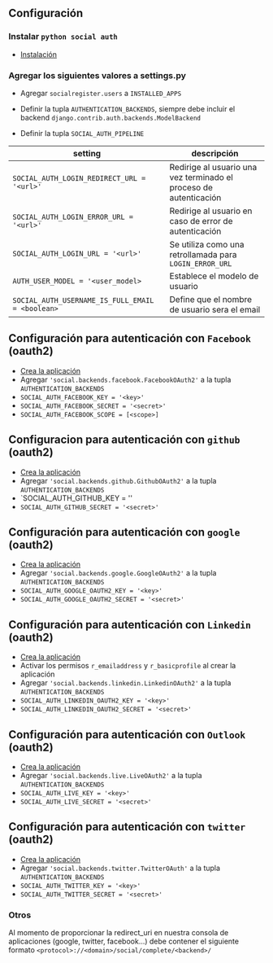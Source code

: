 ## Configuración


### Instalar `python social auth`

* [Instalación](http://python-social-auth.readthedocs.org/en/latest/installing.html)


### Agregar los siguientes valores a settings.py


* Agregar `socialregister.users` a `INSTALLED_APPS`


* Definir la tupla `AUTHENTICATION_BACKENDS`, siempre debe incluir el backend `django.contrib.auth.backends.ModelBackend`

* Definir la tupla `SOCIAL_AUTH_PIPELINE`

| setting                                    | descripción                |
|--------------------------------------------|----------------------------|
| `SOCIAL_AUTH_LOGIN_REDIRECT_URL = '<url>'` | Redirige al usuario una vez terminado el proceso de autenticación |
| `SOCIAL_AUTH_LOGIN_ERROR_URL = '<url>'`    | Redirige al usuario en caso de error de autenticación |
| `SOCIAL_AUTH_LOGIN_URL = '<url>'`          | Se utiliza como una retrollamada para `LOGIN_ERROR_URL` |
| `AUTH_USER_MODEL = '<user_model>`          | Establece el modelo de usuario |
| `SOCIAL_AUTH_USERNAME_IS_FULL_EMAIL = <boolean>` | Define que el nombre de usuario sera el email |


## Configuración para autenticación con `Facebook` (oauth2)

* [Crea la aplicación](https://developers.facebook.com/quickstarts/?platform=web)
* Agregar `'social.backends.facebook.FacebookOAuth2'` a la tupla `AUTHENTICATION_BACKENDS`
* `SOCIAL_AUTH_FACEBOOK_KEY = '<key>'`
* `SOCIAL_AUTH_FACEBOOK_SECRET = '<secret>'`
* `SOCIAL_AUTH_FACEBOOK_SCOPE = [<scope>]`


## Configuracion para autenticación con `github` (oauth2)

* [Crea la aplicación](https://github.com/settings/applications)
* Agregar `'social.backends.github.GithubOAuth2'` a la tupla `AUTHENTICATION_BACKENDS`
* `SOCIAL_AUTH_GITHUB_KEY = '<key>'
* `SOCIAL_AUTH_GITHUB_SECRET = '<secret>'`


## Configuración para autenticación con `google` (oauth2)

* [Crea la aplicación](https://console.developers.google.com/project)
* Agregar `'social.backends.google.GoogleOAuth2'` a la tupla `AUTHENTICATION_BACKENDS`
* `SOCIAL_AUTH_GOOGLE_OAUTH2_KEY = '<key>'`
* `SOCIAL_AUTH_GOOGLE_OAUTH2_SECRET = '<secret>'`


## Configuración para autenticación con `Linkedin` (oauth2)

* [Crea la aplicación](https://www.linkedin.com/secure/developer)
* Activar los permisos `r_emailaddress` y `r_basicprofile` al crear la aplicación
* Agregar `'social.backends.linkedin.LinkedinOAuth2'` a la tupla `AUTHENTICATION_BACKENDS`
* `SOCIAL_AUTH_LINKEDIN_OAUTH2_KEY = '<key>'`
* `SOCIAL_AUTH_LINKEDIN_OAUTH2_SECRET = '<secret>'`


## Configuración para autenticación con `Outlook` (oauth2)

* [Crea la aplicación](https://account.live.com/developers/applications/)
* Agregar `'social.backends.live.LiveOAuth2'` a la tupla `AUTHENTICATION_BACKENDS`
* `SOCIAL_AUTH_LIVE_KEY = '<key>'`
* `SOCIAL_AUTH_LIVE_SECRET = '<secret>'`


## Configuración para autenticación con `twitter` (oauth2)

* [Crea la aplicación](https://apps.twitter.com/)
* Agregar `'social.backends.twitter.TwitterOAuth'` a la tupla `AUTHENTICATION_BACKENDS`
* `SOCIAL_AUTH_TWITTER_KEY = '<key>'`
* `SOCIAL_AUTH_TWITTER_SECRET = '<secret>'`


### Otros

Al momento de proporcionar la redirect_uri en nuestra consola de aplicaciones (google, twitter, facebook...) debe
contener el siguiente formato `<protocol>://<domain>/social/complete/<backend>/`
